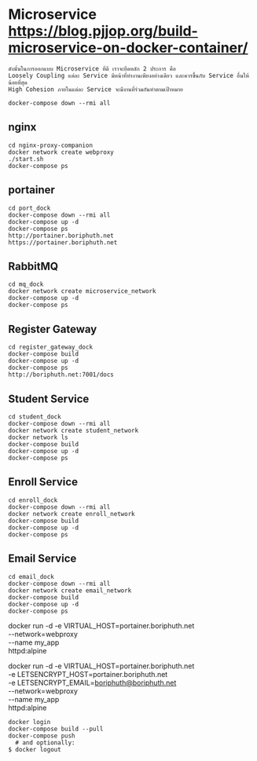 # Microservice https://blog.pjjop.org/build-microservice-on-docker-container/
```
ดังนั้นในการออกแบบ Microservice ที่ดี เราจะยึดหลัก 2 ประการ คือ
Loosely Coupling แต่ละ Service มีหน้าที่ทำงานเพียงอย่างเดียว และควรขึ้นกับ Service อื่นให้น้อยที่สุด
High Cohesion ภายในแต่ละ Service จะมีงานที่ร่วมกันทำตามเป้าหมาย
```

```
docker-compose down --rmi all
```

## nginx
```
cd nginx-proxy-companion
docker network create webproxy
./start.sh
docker-compose ps
```

## portainer
```
cd port_dock
docker-compose down --rmi all
docker-compose up -d
docker-compose ps
http://portainer.boriphuth.net
https://portainer.boriphuth.net
```

## RabbitMQ
```
cd mq_dock
docker network create microservice_network
docker-compose up -d
docker-compose ps
```

## Register Gateway
```
cd register_gateway_dock
docker-compose build
docker-compose up -d
docker-compose ps
http://boriphuth.net:7001/docs
```
## Student Service
```
cd student_dock
docker-compose down --rmi all
docker network create student_network
docker network ls
docker-compose build
docker-compose up -d
docker-compose ps
```

## Enroll Service
```
cd enroll_dock
docker-compose down --rmi all
docker network create enroll_network
docker-compose build
docker-compose up -d
docker-compose ps
```

## Email Service
```
cd email_dock
docker-compose down --rmi all
docker network create email_network
docker-compose build
docker-compose up -d
docker-compose ps
```


docker run -d -e VIRTUAL_HOST=portainer.boriphuth.net \
              --network=webproxy \
              --name my_app \
              httpd:alpine

docker run -d -e VIRTUAL_HOST=portainer.boriphuth.net \
              -e LETSENCRYPT_HOST=portainer.boriphuth.net \
              -e LETSENCRYPT_EMAIL=boriphuth@boriphuth.net \
              --network=webproxy \
              --name my_app \
              httpd:alpine
```            
docker login
docker-compose build --pull
docker-compose push
  # and optionally:
$ docker logout
```